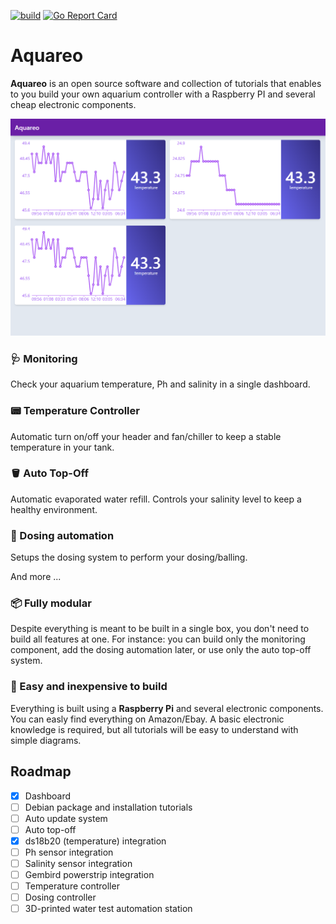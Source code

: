 [![build](https://github.com/fnandes/aquareo/actions/workflows/go.yml/badge.svg)](https://github.com/fnandes/aquareo/actions/workflows/go.yml)
[![Go Report Card](https://goreportcard.com/badge/github.com/pedrobfernandes/aquareo)](https://goreportcard.com/report/github.com/pedrobfernandes/aquareo)

# Aquareo

**Aquareo** is an open source software and collection of tutorials that enables to you build your own aquarium controller with a Raspberry PI and several cheap electronic components.

![dashboard](docs/dashboard.png)

### 🩺 Monitoring
Check your aquarium temperature, Ph and salinity in a single dashboard.

### 📟 Temperature Controller
Automatic turn on/off your header and fan/chiller to keep a stable temperature in your tank.

### 🪣 Auto Top-Off
Automatic evaporated water refill. Controls your salinity level to keep a healthy environment.

### 🧪 Dosing automation
Setups the dosing system to perform your dosing/balling.

And more ...

### 📦 Fully modular
Despite everything is meant to be built in a single box, you don't need to build all features at one. For instance: you can build only the monitoring component, add the dosing automation later, or use only the auto top-off system.

### 💸 Easy and inexpensive to build
Everything is built using a **Raspberry Pi** and several electronic components. You can easly find everything on Amazon/Ebay. A basic electronic knowledge is required, but all tutorials will be easy to understand with simple diagrams.

## Roadmap

- [x] Dashboard
- [ ] Debian package and installation tutorials
- [ ] Auto update system
- [ ] Auto top-off
- [x] ds18b20 (temperature) integration
- [ ] Ph sensor integration
- [ ] Salinity sensor integration
- [ ] Gembird powerstrip integration
- [ ] Temperature controller
- [ ] Dosing controller
- [ ] 3D-printed water test automation station
